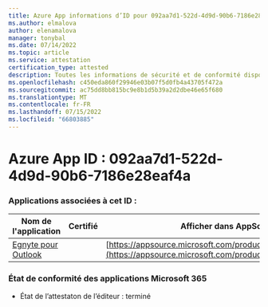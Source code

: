 ```yaml
---
title: Azure App informations d’ID pour 092aa7d1-522d-4d9d-90b6-7186e28eaf4a
ms.author: elmalova
author: elenamalova
manager: tonybal
ms.date: 07/14/2022
ms.topic: article
ms.service: attestation
certification_type: attested
description: Toutes les informations de sécurité et de conformité disponibles pour 092aa7d1-522d-4d9d-90b6-7186e28eaf4a.
ms.openlocfilehash: c450eda860f29946e03b07f5d0fb4a43705f472a
ms.sourcegitcommit: ac75dd8bb815bc9e8b1d5b39a2d2dbe46e65f680
ms.translationtype: MT
ms.contentlocale: fr-FR
ms.lasthandoff: 07/15/2022
ms.locfileid: "66803885"
---
```

# <a name="azure-app-id-092aa7d1-522d-4d9d-90b6-7186e28eaf4a"></a>Azure App ID : 092aa7d1-522d-4d9d-90b6-7186e28eaf4a


### <a name="apps-associated-with-this-id"></a>Applications associées à cet ID :
| **Nom de l'application** | **Certifié** | **Afficher dans AppSource** |
|--------------|---------------|-----------------------|
| [Egnyte pour Outlook](../forward/WA200004177.md) |  | [https://appsource.microsoft.com/product/office/WA200004177](https://appsource.microsoft.com/product/office/WA200004177) |

### <a name="microsoft-365-app-compliance-status"></a>État de conformité des applications Microsoft 365
- État de l’attestaton de l’éditeur : terminé
